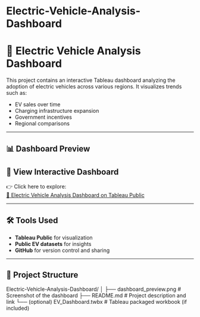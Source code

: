 # Electric-Vehicle-Analysis-Dashboard

# 🚗 Electric Vehicle Analysis Dashboard

This project contains an interactive Tableau dashboard analyzing the adoption of electric vehicles across various regions. It visualizes trends such as:

- EV sales over time
- Charging infrastructure expansion
- Government incentives
- Regional comparisons

---

## 📊 Dashboard Preview


## 🔗 View Interactive Dashboard

👉 Click here to explore:  
[🔗 Electric Vehicle Analysis Dashboard on Tableau Public](https://public.tableau.com/app/profile/rituraj.mallick/viz/ELECTRICVEHICLEANALYSIS_17355055290130/Dashboard1)

---

## 🛠️ Tools Used

- **Tableau Public** for visualization
- **Public EV datasets** for insights
- **GitHub** for version control and sharing

---

## 📁 Project Structure

Electric-Vehicle-Analysis-Dashboard/
│
├── dashboard_preview.png # Screenshot of the dashboard
├── README.md # Project description and link
└── (optional) EV_Dashboard.twbx # Tableau packaged workbook (if included)
